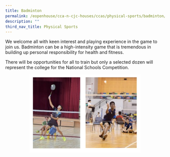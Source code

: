 ```yaml
---
title: Badminton
permalink: /eopenhouse/cca-n-cjc-houses/ccas/physical-sports/badminton/
description: ""
third_nav_title: Physical Sports
---
```

We welcome all with keen interest and playing experience in the game to join us. Badminton can be a high-intensity game that is tremendous in building up personal responsibility for health and fitness.

  

There will be opportunities for all to train but only a selected dozen will represent the college for the National Schools Competition.

<style>  
img {  
  display: block;  
  margin-left: auto;  
  margin-right: auto;  
}  
</style>  
<img style="width:70%;" alt="CJC badminton" src="/images/cjc%20badminton.JPG">